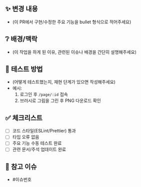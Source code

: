 ## ✨ 변경 내용
- (이 PR에서 구현/수정한 주요 기능을 bullet 형식으로 적어주세요)

## ❔ 배경/맥락
- (이 작업을 하게 된 이유, 관련된 이슈나 배경을 간단히 설명해주세요)

## 🔬 테스트 방법
- (어떻게 테스트했는지, 재현 단계가 있으면 작성해주세요)
- 예시:
  1. 로그인 후 `/page/:id` 접속
  2. 브러시로 그림을 그린 후 PNG 다운로드 확인

## ✅ 체크리스트
- [ ] 코드 스타일(ESLint/Prettier) 통과
- [ ] 타입 오류 없음
- [ ] 주요 기능 수동 테스트 완료
- [ ] 관련 문서/주석 업데이트 완료

## 📎 참고 이슈
- #이슈번호
